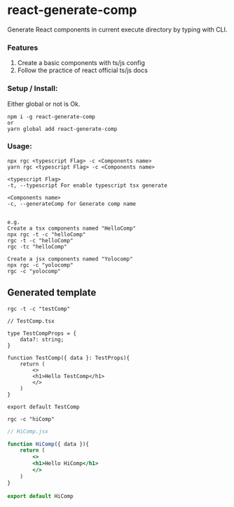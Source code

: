 # react-generate-comp

Generate React components in current execute directory by typing with CLI.

### Features
1. Create a basic components with ts/js config  
2. Follow the practice of react official ts/js docs

### Setup / Install:
Either global or not is Ok.
```
npm i -g react-generate-comp
or
yarn global add react-generate-comp
```

### Usage:

```
npx rgc <typescript Flag> -c <Components name>  
yarn rgc <typescript Flag> -c <Components name>  

<typescript Flag>  
-t, --typescript For enable typescript tsx generate 

<Components name>  
-c, --generateComp for Generate comp name


e.g.
Create a tsx components named "HelloComp"
npx rgc -t -c "helloComp"
rgc -t -c "helloComp"
rgc -tc "helloComp"

Create a jsx components named "Yolocomp"
npx rgc -c "yolocomp"
rgc -c "yolocomp"
```

## Generated template
```rgc -t -c "testComp"```
```tsx
// TestComp.tsx

type TestCompProps = {
    data?: string;
}
    
function TestComp({ data }: TestProps){
    return (
        <>
        <h1>Hello TestComp</h1>
        </>
    )
}
    
export default TestComp
```
```rgc -c "hiComp"```
```jsx
// HiComp.jsx

function HiComp({ data }){
    return (
        <>
        <h1>Hello HiComp</h1>
        </>
    )
}
    
export default HiComp
```
